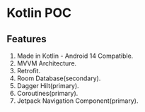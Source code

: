 # Kotlin POC

## Features

1. Made in Kotlin - Android 14 Compatible.
2. MVVM Architecture.
3. Retrofit.
4. Room Database(secondary).
5. Dagger Hilt(primary).
6. Coroutines(primary).
7. Jetpack Navigation Component(primary).
